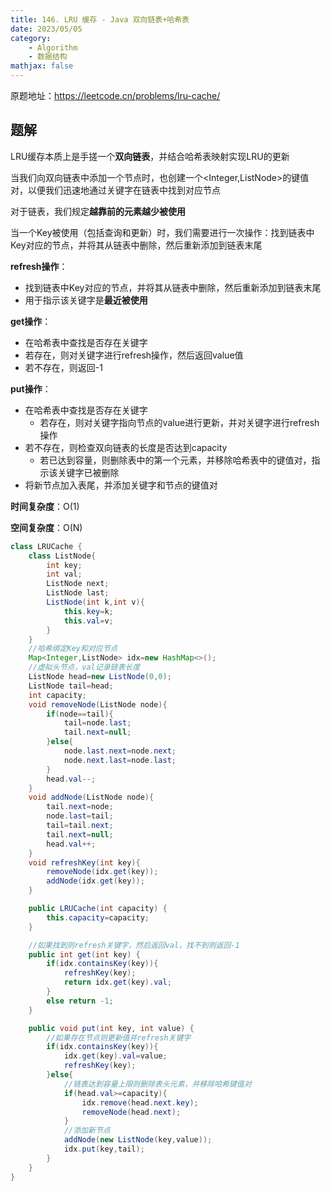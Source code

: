 ```yaml
---
title: 146. LRU 缓存 - Java 双向链表+哈希表
date: 2023/05/05
category: 
    - Algorithm
    - 数据结构
mathjax: false
---
```

原题地址：https://leetcode.cn/problems/lru-cache/

## 题解
LRU缓存本质上是手搓一个**双向链表**，并结合哈希表映射实现LRU的更新

当我们向双向链表中添加一个节点时，也创建一个<Integer,ListNode>的键值对，以便我们迅速地通过关键字在链表中找到对应节点

对于链表，我们规定**越靠前的元素越少被使用**

当一个Key被使用（包括查询和更新）时，我们需要进行一次操作：找到链表中Key对应的节点，并将其从链表中删除，然后重新添加到链表末尾

**refresh操作**：
- 找到链表中Key对应的节点，并将其从链表中删除，然后重新添加到链表末尾
- 用于指示该关键字是**最近被使用**

**get操作**：
- 在哈希表中查找是否存在关键字
- 若存在，则对关键字进行refresh操作，然后返回value值
- 若不存在，则返回-1

**put操作**：
- 在哈希表中查找是否存在关键字
    - 若存在，则对关键字指向节点的value进行更新，并对关键字进行refresh操作
- 若不存在，则检查双向链表的长度是否达到capacity
    - 若已达到容量，则删除表中的第一个元素，并移除哈希表中的键值对，指示该关键字已被删除
- 将新节点加入表尾，并添加关键字和节点的键值对

**时间复杂度**：O(1)

**空间复杂度**：O(N)

```java
class LRUCache {
    class ListNode{
        int key;
        int val;
        ListNode next;
        ListNode last;
        ListNode(int k,int v){
            this.key=k;
            this.val=v;
        }
    }
    //哈希绑定Key和对应节点
    Map<Integer,ListNode> idx=new HashMap<>();
    //虚拟头节点，val记录链表长度
    ListNode head=new ListNode(0,0);
    ListNode tail=head;
    int capacity;
    void removeNode(ListNode node){
        if(node==tail){
            tail=node.last;
            tail.next=null;
        }else{
            node.last.next=node.next;
            node.next.last=node.last;
        }
        head.val--;
    }
    void addNode(ListNode node){
        tail.next=node;
        node.last=tail;
        tail=tail.next;
        tail.next=null;
        head.val++;
    }
    void refreshKey(int key){
        removeNode(idx.get(key));
        addNode(idx.get(key));
    }

    public LRUCache(int capacity) {
        this.capacity=capacity;
    }

    //如果找到则refresh关键字，然后返回val，找不到则返回-1
    public int get(int key) {
        if(idx.containsKey(key)){
            refreshKey(key);
            return idx.get(key).val;
        }
        else return -1;
    }

    public void put(int key, int value) {
        //如果存在节点则更新值并refresh关键字
        if(idx.containsKey(key)){
            idx.get(key).val=value;
            refreshKey(key);
        }else{
            //链表达到容量上限则删除表头元素，并移除哈希键值对
            if(head.val>=capacity){
                idx.remove(head.next.key);
                removeNode(head.next);
            }
            //添加新节点
            addNode(new ListNode(key,value));
            idx.put(key,tail);
        }
    }
}
```
